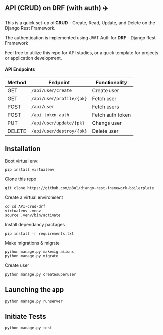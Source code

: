 ## API (CRUD) on DRF (with auth) :airplane:
This is a quick set-up of **CRUD** - Create, Read, Update, and Delete on the Django Rest Framework.

The authentication is implemented using JWT Auth for **DRF** - Django Rest Framework


Feel free to utilize this repo for API studies, or a quick template for projects or application development.
 

#### API Endpoints

Method | Endpoint | Functionality
--- | --- | ---
GET | `/api/user/create` | Create user
GET | `/api/user/profile/{pk}` | Fetch user
POST | `/api/user` | Fetch users
POST | `/api-token-auth` | Fetch auth token
PUT | `/api/user/update/{pk}` | Change user
DELETE | `/api/user/destroy/{pk}` | Delete user


## Installation 

Boot virtual env:

    pip install virtualenv
Clone this repo

    git clone https://github.com/p8ul/django-rest-framework-boilerplate
Create a virtual environment

    cd cd API-crud-drf
    virtualenv .venv
    source .venv/bin/activate
Install dependancy packages

    pip install -r requirements.txt
Make migrations & migrate

    python manage.py makemigrations
    python manage.py migrate
Create user
    
    python manage.py createsuperuser

## Launching the app
    python manage.py runserver

## Initiate Tests
    python manage.py test
